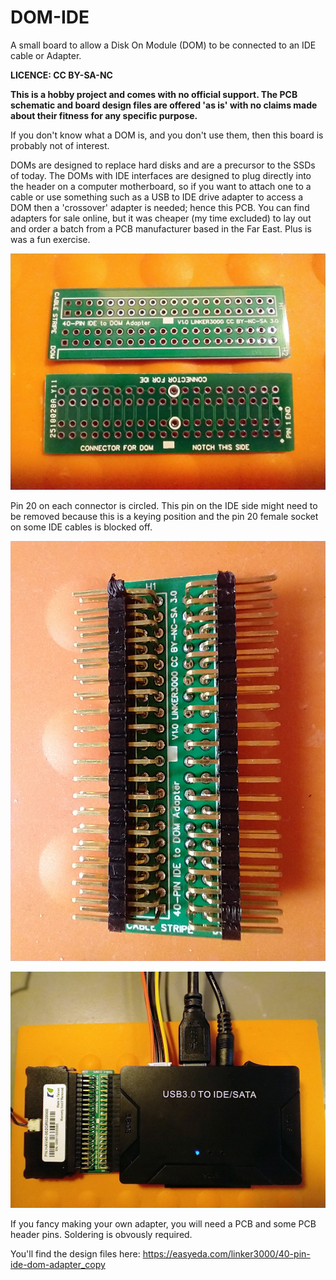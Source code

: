 # DOM-IDE
A small board to allow a Disk On Module (DOM) to be connected to an IDE cable or Adapter.

**LICENCE: CC BY-SA-NC**

**This is a hobby project and comes with no official support. The PCB schematic and board design files are offered 'as is' with no claims made about their fitness for any specific purpose.**

If you don't know what a DOM is, and you don't use them, then this board is probably not of interest.

DOMs are designed to replace hard disks and are a precursor to the SSDs of today. The DOMs with IDE interfaces are designed to plug directly into the header on a computer motherboard, so if you want to attach one to a cable or use something such as a USB to IDE drive adapter to access a DOM then a 'crossover' adapter is needed; hence this PCB. You can find adapters for sale online, but it was cheaper (my time excluded) to lay out and order a batch from a PCB manufacturer based in the Far East. Plus is was a fun exercise.

![Image](DOM1.jpg)

Pin 20 on each connector is circled. This pin on the IDE side might need to be removed because this is a keying position and the pin 20 female socket on some IDE cables is blocked off.

![Image](DOM2.jpg)

![Image](DOM3.jpg)

If you fancy making your own adapter, you will need a PCB and some PCB header pins. Soldering is obvously required.

You'll find the design files here: https://easyeda.com/linker3000/40-pin-ide-dom-adapter_copy
